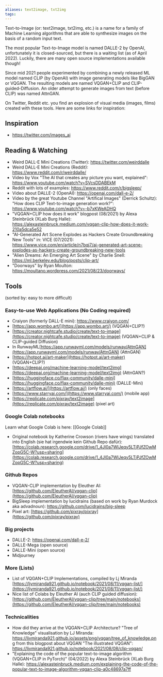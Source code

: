 ```yaml
---
aliases: text2image, txt2img
tags:
---
```


Text-to-Image (or: text2image, txt2img, etc.) is a name for a family of Machine Learning algorithms that are able to synthesize images on the basis of a random input text.

The most popular Text-to-Image model is named DALLE-2 by OpenAI, unfortunately it is closed-sourced, but there is a waiting list (as of April 2022).
Luckily, there are many open source implementations available though!

Since mid 2021 people experimented by combining a newly released ML model named CLIP (by OpenAI) with image generating models like BigGAN or VQGAN. The resulting models are named VQGAN+CLIP and CLIP-guided-Diffusion. An older attempt to generate images from text (before CLIP) was named AttnGAN.

On Twitter, Reddit etc. you find an explosion of visual media (images, films) created with these tools. Here are some links for inspiration:

## Inspiration

- https://twitter.com/images_ai

## Reading & Watching

- Weird DALL-E Mini Creations (Twitter): https://twitter.com/weirddalle
- Weird DALL-E Mini Creations (Reddit): https://www.reddit.com/r/weirddalle/
- Video by Vox "The AI that creates any picture you want, explained": https://www.youtube.com/watch?v=SVcsDDABEkM
- Reddit with lots of examples: https://www.reddit.com/r/bigsleep/
- Video about DALLE-2 (OpenAI): https://openai.com/dall-e-2/
- Video by the great Youtube Channel "Artifical Images" (Derrick Schultz): "How does CLIP Text-to-image generation work?": https://www.youtube.com/watch?v=-b7xKWeADHQ
- "VQGAN+CLIP how does it work" blogpost (08/2021) by Alexa Steinbrück (XLab Burg Halle): https://alexasteinbruck.medium.com/vqgan-clip-how-does-it-work-210a5dca5e52
- "AI-Generated Art Scene Explodes as Hackers Create Groundbreaking New Tools" in: VICE (07/2021): https://www.vice.com/en/article/n7bqj7/ai-generated-art-scene-explodes-as-hackers-create-groundbreaking-new-tools
- "Alien Dreams: An Emerging Art Scene" by Charlie Snell: https://ml.berkeley.edu/blog/posts/clip-art/
- "Doorways" by Ryan Moulton: https://moultano.wordpress.com/2021/08/23/doorways/

## Tools

(sorted by: easy to more difficult)

### Easy-to-use Web Applications (No Coding required)

- Craiyon (formerly DALL-E mini): https://www.craiyon.com/
- [https://app.wombo.art/](https://app.wombo.art/) (VQGAN+CLIP?)
- [https://creator.nightcafe.studio/create/text-to-image](https://creator.nightcafe.studio/create/text-to-image) (VQGAN+CLIP & CLIP-guided Diffusion)
- In RunwayML[https://app.runwayml.com/models/runway/AttnGAN](https://app.runwayml.com/models/runway/AttnGAN) (AttnGAN)
- [https://hotpot.ai/art-maker](https://hotpot.ai/art-maker) (VQGAN+CLIP?)
- [https://deepai.org/machine-learning-model/text2img](https://deepai.org/machine-learning-model/text2img) (AttnGAN?)
- [https://huggingface.co/flax-community/dalle-mini](https://huggingface.co/flax-community/dalle-mini) (DALLE-Mini)
- [https://artflow.ai/](https://artflow.ai/) (only faces)
- [https://www.starryai.com/](https://www.starryai.com/) (mobile app)
- [https://replicate.com/pixray/text2image](https://replicate.com/pixray/text2image) (pixel art)

### Google Colab notebooks

Learn what Google Colab is here: [[Google Colab]]

- Original notebook by Katherine Crowson (rivers have wings) translated into English (sie hat irgendwie kein Github Repo dafür): [https://colab.research.google.com/drive/1_4Jl0a7WIJeqy5LTjPJfZOwMZopG5C-W?usp=sharing](https://colab.research.google.com/drive/1_4Jl0a7WIJeqy5LTjPJfZOwMZopG5C-W?usp=sharing)

### Github Repos

- VQGAN-CLIP implementation by Eleuther AI: [https://github.com/EleutherAI/vqgan-clip](https://github.com/EleutherAI/vqgan-clip)
- BigSleep implementation by lucidrains (based on work by Ryan Murdock aka advadnoun): https://github.com/lucidrains/big-sleep
- Pixel art: [https://github.com/pixray/pixray](https://github.com/pixray/pixray)

### Big projects
- DALLE-2: https://openai.com/dall-e-2/
- DALLE-Mega (open source)
- DALLE-Mini (open source)
- Midjourney

### More (Lists)

- List of VQGAN+CLIP Implementations, compiled by Lj Miranda [https://ljvmiranda921.github.io/notebook/2021/08/11/vqgan-list/](https://ljvmiranda921.github.io/notebook/2021/08/11/vqgan-list/)
- Nice list of Colabs by Eleuther AI (auch CLIP guided diffusion): [https://github.com/EleutherAI/vqgan-clip/tree/main/notebooks](https://github.com/EleutherAI/vqgan-clip/tree/main/notebooks)

### Technicalities
- How did they arrive at the VQGAN+CLIP Architecture? "Tree of Knowledge" visualisation by LJ Miranda: https://ljvmiranda921.github.io/assets/png/vqgan/tree_of_knowledge.png from this blogpost about VQGAN "The illustrated VQGAN": https://ljvmiranda921.github.io/notebook/2021/08/08/clip-vqgan/
- "Explaining the code of the popular text-to-image algorithm (VQGAN+CLIP in PyTorch)" (04/2022) by Alexa Steinbrück  (XLab Burg Halle): https://alexasteinbruck.medium.com/explaining-the-code-of-the-popular-text-to-image-algorithm-vqgan-clip-a0c48697a7ff
